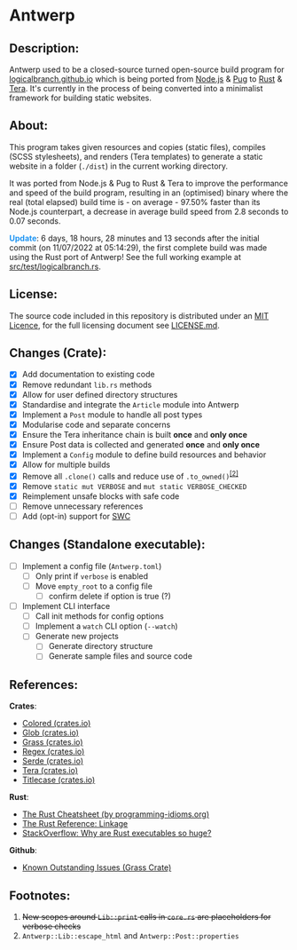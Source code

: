 # Antwerp
## Description:
Antwerp used to be a closed-source turned open-source build program for [logicalbranch.github.io](https://logicalbranch.github.io) which is being ported from [Node.js](https://nodejs.org/en/) & [Pug](https://pugjs.org/api/getting-started.html) to [Rust](https://www.rust-lang.org/) & [Tera](https://tera.netlify.app/). It's currently in the process of being converted into a minimalist framework for building static websites.

## About:
This program takes given resources and copies (static files), compiles (SCSS stylesheets), and renders (Tera templates) to generate a static website in a folder (`./dist`) in the current working directory.

It was ported from Node.js & Pug to Rust & Tera to improve the performance and speed of the build program, resulting in an (optimised) binary where the real (total elapsed) build time is - on average - 97.50% faster than its Node.js counterpart, a decrease in average build speed from 2.8 seconds to 0.07 seconds.

<span style="color: #2196F3">**Update**</span>: 6 days, 18 hours, 28 minutes and 13 seconds after the initial commit (on 11/07/2022 at 05:14:29), the first complete build was made using the Rust port of Antwerp! See the full working example at [src/test/logicalbranch.rs](https://github.com/LogicalBranch/Antwerp/blob/master/src/test/logicalbranch.rs).

## License:
The source code included in this repository is distributed under an [MIT Licence](https://choosealicense.com/licenses/mit/), for the full licensing document see [LICENSE.md](https://github.com/LogicalBranch/Antwerp/blob/master/LICENSE.md).

## Changes (Crate):
- [x] Add documentation to existing code
- [x] Remove redundant `lib.rs` methods
- [x] Allow for user defined directory structures
- [x] Standardise and integrate the `Article` module into Antwerp
- [x] Implement a `Post` module to handle all post types
- [x] Modularise code and separate concerns
- [x] Ensure the Tera inheritance chain is built **once** and **only once**
- [x] Ensure Post data is collected and generated **once** and **only once**
- [x] Implement a `Config` module to define build resources and behavior
- [x] Allow for multiple builds
- [x] Remove all `.clone()` calls and reduce use of `.to_owned()`<sup>[[2]](#footnotes)</sup>
- [x] Remove `static mut VERBOSE` and `mut static VERBOSE_CHECKED`
- [x] Reimplement unsafe blocks with safe code
- [ ] Remove unnecessary references
- [ ] Add (opt-in) support for [SWC](https://swc.rs/)

## Changes (Standalone executable):
- [ ] Implement a config file (`Antwerp.toml`)
  - [ ] Only print if `verbose` is enabled
  - [ ] Move `empty_root` to a config file
    - [ ] confirm delete if option is true (?)
- [ ] Implement CLI interface
  - [ ] Call init methods for config options
  - [ ] Implement a `watch` CLI option (`--watch`)
  - [ ] Generate new projects
    - [ ] Generate directory structure
    - [ ] Generate sample files and source code

## References:
**Crates**:
* [Colored (crates.io)](https://crates.io/crates/colored)
* [Glob (crates.io)](https://crates.io/crates/glob)
* [Grass (crates.io)](https://crates.io/crates/grass)
* [Regex (crates.io)](https://crates.io/crates/regex)
* [Serde (crates.io)](https://crates.io/crates/serde)
* [Tera (crates.io)](https://crates.io/crates/tera)
* [Titlecase (crates.io)](https://crates.io/crates/titlecase)

**Rust**:
* [The Rust Cheatsheet (by programming-idioms.org)](https://programming-idioms.org/cheatsheet/Rust)
* [The Rust Reference: Linkage](https://doc.rust-lang.org/reference/linkage.html)
* [StackOverflow: Why are Rust executables so huge?](https://stackoverflow.com/a/29008355/10415695)

**Github**:
* [Known Outstanding Issues (Grass Crate)](https://github.com/connorskees/grass/issues/19)

## Footnotes:
1. ~~New scopes around `Lib::print` calls in `core.rs` are placeholders for verbose checks~~
2. `Antwerp::Lib::escape_html` and `Antwerp::Post::properties`